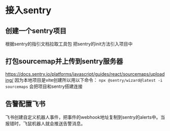 # 接入sentry

## 创建一个sentry项目

根据sentry的指引文档拉取工具包
把sentry的init方法引入项目中

## 打包sourcemap并上传到sentry服务器

<https://docs.sentry.io/platforms/javascript/guides/react/sourcemaps/uploading/>
因为本地项目是vite创建所以用以下命令：
`npx @sentry/wizard@latest -i sourcemaps`
会把项目和sentry搭建连接

## 告警配置飞书

飞书创建自定义机器人事件，把事件的webhook地址复制到sentry的alerts中。当报错时，飞鼠机器人就会推送告警消息。
